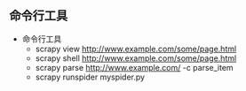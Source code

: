 ## 命令行工具


- 命令行工具
    - scrapy view http://www.example.com/some/page.html
    - scrapy shell http://www.example.com/some/page.html
    - scrapy parse http://www.example.com/ -c parse_item
    - scrapy runspider myspider.py